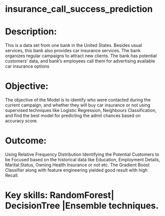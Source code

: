 # insurance_call_success_prediction

# Description:

This is a data set from one bank in the United States. Besides usual services, this bank also provides car insurance services.
The bank organizes regular campaigns to attract new clients. The bank has potential customers’ data, and bank’s employees call them for advertising available car insurance options

# Objective:

The objective of the Model is to identify who were contacted during the current campaign, and whether they will buy car insurance or not using supervised techniques like Logistic Regression, Neighbours Classification, and find the best model for predicting the admit chances based on accuracy score.

# Outcome:

Using Relative Frequency Distribution Identifying the Potential Customers to be Focused based on the historical data like
Education, Employment Details, Marital Status, Owning Health Insurance or not etc.
The Gradient Boost Classifier along with feature engineering yielded good result with high Recall.

# Key skills: RandomForest| DecisionTree |Ensemble techniques.
